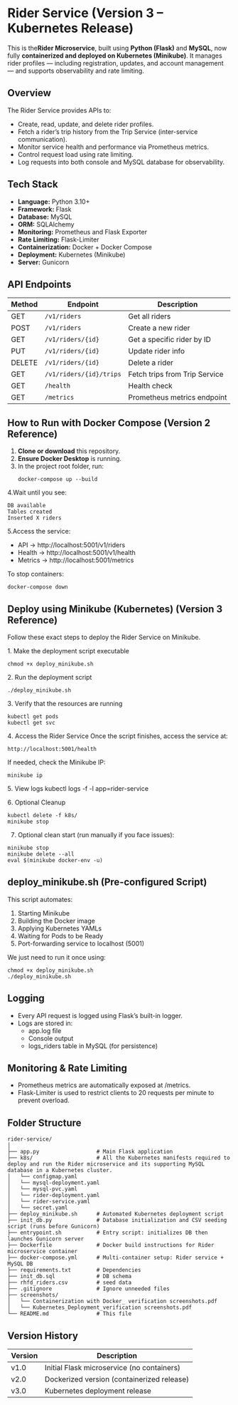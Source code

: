 # Rider Service (Version 3 – Kubernetes Release)

This is the**Rider Microservice**, built using **Python (Flask)** and **MySQL**, now fully **containerized and deployed on Kubernetes (Minikube)**.
It manages rider profiles — including registration, updates, and account management — and supports observability and rate limiting.


## Overview
The Rider Service provides APIs to:
- Create, read, update, and delete rider profiles.
- Fetch a rider’s trip history from the Trip Service (inter-service communication).
- Monitor service health and performance via Prometheus metrics.
- Control request load using rate limiting.
- Log requests into both console and MySQL database for observability.

## Tech Stack
- **Language:** Python 3.10+
- **Framework:** Flask
- **Database:** MySQL
- **ORM:** SQLAlchemy
- **Monitoring:** Prometheus and Flask Exporter
- **Rate Limiting:** Flask-Limiter
- **Containerization:** Docker + Docker Compose
- **Deployment:**	Kubernetes (Minikube)
- **Server:**	Gunicorn 

## API Endpoints
| Method  | Endpoint                | Description                   |
|---------|-------------------------|-------------------------------|
| GET     | `/v1/riders`            | Get all riders                |
| POST    | `/v1/riders`            | Create a new rider            |
| GET     | `/v1/riders/{id}`       | Get a specific rider by ID    |
| PUT     | `/v1/riders/{id}`       | Update rider info             |
| DELETE  | `/v1/riders/{id}`       | Delete a rider                |
| GET     | `/v1/riders/{id}/trips` | Fetch trips from Trip Service |
| GET     | `/health`               | Health check                  |
| GET     | `/metrics`              | Prometheus metrics endpoint   |

## How to Run with Docker Compose (Version 2 Reference)

1. **Clone or download** this repository.  
2. **Ensure Docker Desktop** is running.  
3. In the project root folder, run:
   ```
   docker-compose up --build
   ```
4.Wait until you see:
```
DB available
Tables created
Inserted X riders
```
5.Access the service:
- API → http://localhost:5001/v1/riders
- Health → http://localhost:5001/v1/health
- Metrics → http://localhost:5001/metrics

To stop containers:
```
docker-compose down
```

## Deploy using Minikube (Kubernetes) (Version 3 Reference)

Follow these exact steps to deploy the Rider Service on Minikube.

1️. Make the deployment script executable
```
chmod +x deploy_minikube.sh
```

2️. Run the deployment script
```
./deploy_minikube.sh
```

3️. Verify that the resources are running
```
kubectl get pods
kubectl get svc
```

4️. Access the Rider Service
Once the script finishes, access the service at:
```
http://localhost:5001/health
```

If needed, check the Minikube IP:
```
minikube ip
```

5️. View logs
kubectl logs -f -l app=rider-service

6️. Optional Cleanup
```
kubectl delete -f k8s/
minikube stop
```

7. Optional clean start (run manually if you face issues):
```
minikube stop
minikube delete --all
eval $(minikube docker-env -u)
```

## deploy_minikube.sh (Pre-configured Script)

This script automates:
1. Starting Minikube
2. Building the Docker image
3. Applying Kubernetes YAMLs
4. Waiting for Pods to be Ready
5. Port-forwarding service to localhost (5001)

We just need to run it once using:
```
chmod +x deploy_minikube.sh
./deploy_minikube.sh
```

## Logging
- Every API request is logged using Flask’s built-in logger.
- Logs are stored in:
  - app.log file
  - Console output
  - logs_riders table in MySQL (for persistence)

## Monitoring & Rate Limiting
- Prometheus metrics are automatically exposed at /metrics.
- Flask-Limiter is used to restrict clients to 20 requests per minute to prevent overload.

## Folder Structure
```
rider-service/
│
├── app.py                  # Main Flask application
├── k8s/                    # All the Kubernetes manifests required to deploy and run the Rider microservice and its supporting MySQL database in a Kubernetes cluster.
│   └── configmap.yaml
│   └── mysql-deployment.yaml
│   └── mysql-pvc.yaml
│   └── rider-deployment.yaml
│   └── rider-service.yaml
│   └── secret.yaml
├── deploy_minikube.sh      # Automated Kubernetes deployment script
├── init_db.py              # Database initialization and CSV seeding script (runs before Gunicorn)
├── entrypoint.sh           # Entry script: initializes DB then launches Gunicorn server
├── Dockerfile              # Docker build instructions for Rider microservice container
├── docker-compose.yml      # Multi-container setup: Rider service + MySQL DB
├── requirements.txt        # Dependencies
├── init_db.sql             # DB schema
├── rhfd_riders.csv         # seed data
├── .gitignore              # Ignore unneeded files
├── screenshots/
│   └── Containerization with Docker_ verification screenshots.pdf
│   └── Kubernetes_Deployment_verification screenshots.pdf
└── README.md               # This file

```

## Version History
| Version | Description                              |
|---------|------------------------------------------|
| v1.0    |Initial Flask microservice (no containers)|
| v2.0    |Dockerized version (containerized release)|
| v3.0    |Kubernetes deployment release             |

